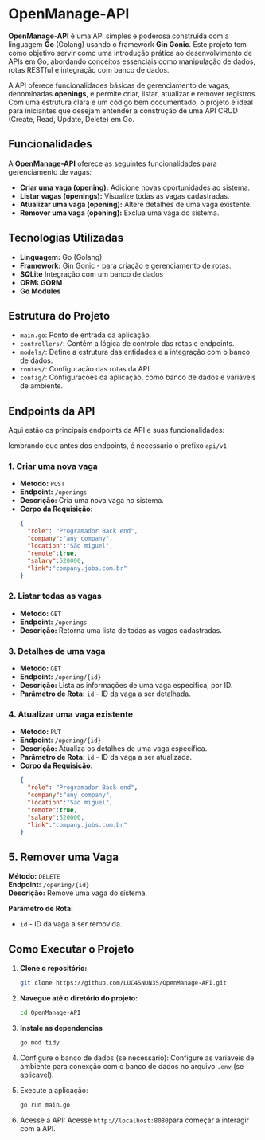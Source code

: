 # OpenManage-API

**OpenManage-API** é uma API simples e poderosa construída com a linguagem **Go** (Golang) usando o framework **Gin Gonic**. Este projeto tem como objetivo servir como uma introdução prática ao desenvolvimento de APIs em Go, abordando conceitos essenciais como manipulação de dados, rotas RESTful e integração com banco de dados.

A API oferece funcionalidades básicas de gerenciamento de vagas, denominadas **openings**, e permite criar, listar, atualizar e remover registros. Com uma estrutura clara e um código bem documentado, o projeto é ideal para iniciantes que desejam entender a construção de uma API CRUD (Create, Read, Update, Delete) em Go.

## Funcionalidades

A **OpenManage-API** oferece as seguintes funcionalidades para gerenciamento de vagas:

- **Criar uma vaga (opening):** Adicione novas oportunidades ao sistema.
- **Listar vagas (openings):** Visualize todas as vagas cadastradas.
- **Atualizar uma vaga (opening):** Altere detalhes de uma vaga existente.
- **Remover uma vaga (opening):** Exclua uma vaga do sistema.

## Tecnologias Utilizadas

- **Linguagem:** Go (Golang)
- **Framework:** Gin Gonic - para criação e gerenciamento de rotas.
- **SQLite** Integração com um banco de dados
- **ORM: GORM**
- **Go Modules**

## Estrutura do Projeto

- `main.go`: Ponto de entrada da aplicação.
- `controllers/`: Contém a lógica de controle das rotas e endpoints.
- `models/`: Define a estrutura das entidades e a integração com o banco de dados.
- `routes/`: Configuração das rotas da API.
- `config/`: Configurações da aplicação, como banco de dados e variáveis de ambiente.

## Endpoints da API

Aqui estão os principais endpoints da API e suas funcionalidades:

lembrando que antes dos endpoints, é necessario o prefixo `api/v1`

### 1. Criar uma nova vaga

- **Método:** `POST`
- **Endpoint:** `/openings`
- **Descrição:** Cria uma nova vaga no sistema.
- **Corpo da Requisição:**
  ```json
  {
	"role": "Programador Back end",
	"company":"any company",
	"location":"São miguel",
	"remote":true,
	"salary":520000,
	"link":"company.jobs.com.br"
  }
### 2. Listar todas as vagas

- **Método:** `GET`
- **Endpoint:** `/openings`
- **Descrição:** Retorna uma lista de todas as vagas cadastradas.

### 3. Detalhes de uma vaga

- **Método:** `GET`
- **Endpoint:** `/opening/{id}`
- **Descrição:** Lista as informações de uma vaga especifica, por ID.
- **Parâmetro de Rota:** `id` - ID da vaga a ser detalhada.

### 4. Atualizar uma vaga existente

- **Método:** `PUT`
- **Endpoint:** `/opening/{id}`
- **Descrição:** Atualiza os detalhes de uma vaga específica.
- **Parâmetro de Rota:** `id` - ID da vaga a ser atualizada.
- **Corpo da Requisição:**
  ```json
  {
	"role": "Programador Back end",
	"company":"any company",
	"location":"São miguel",
	"remote":true,
	"salary":520000,
	"link":"company.jobs.com.br"
  }

## 5. Remover uma Vaga

**Método:** `DELETE`  
**Endpoint:** `/opening/{id}`  
**Descrição:** Remove uma vaga do sistema.

**Parâmetro de Rota:**  
- `id` - ID da vaga a ser removida.

## Como Executar o Projeto

1. **Clone o repositório:**

   ```bash
   git clone https://github.com/LUC4SNUN3S/OpenManage-API.git
   
2. **Navegue até o diretório do projeto:**
    ```bash
    cd OpenManage-API

3. **Instale as dependencias**
     ```bash
     go mod tidy
4. Configure o banco de dados (se necessário):
   Configure as variaveis de ambiente para conexção com o banco de dados no arquivo `.env` (se aplicavel).

5. Execute a aplicação:
   ```bash
   go run main.go
6. Acesse a API:
   Acesse `http://localhost:8080`para começar a interagir com a API.
  

         
    
   
  

  
